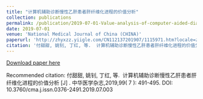 ```yaml
---
title: "计算机辅助诊断慢性乙肝患者肝纤维化进程的价值分析"
collection: publications
permalink: /publication/2019-07-01-Value-analysis-of-computer-aided-diagnosis-of-hepatic-fibrosis-in-patients-with-chronic-hepatitis-B
date: 2019-07-01
venue: 'National Medical Journal of China (CHINA)'
paperurl: 'http://zhyxzz.yiigle.com/CN112137201907/1115971.htm?locale=zh_CN'
citation: '付甜甜, 姚钊, 丁红, 等.  计算机辅助诊断慢性乙肝患者肝纤维化进程的价值分析 [J] . 中华医学杂志,2019,99( 7 ): 491-495. DOI: 10.3760/cma.j.issn.0376-2491.2019.07.003'
---
```


<a href='http://zhyxzz.yiigle.com/CN112137201907/1115971.htm?locale=zh_CN'>Download paper here</a>

Recommended citation: 付甜甜, 姚钊, 丁红, 等.  计算机辅助诊断慢性乙肝患者肝纤维化进程的价值分析 [J] . 中华医学杂志,2019,99( 7 ): 491-495. DOI: 10.3760/cma.j.issn.0376-2491.2019.07.003